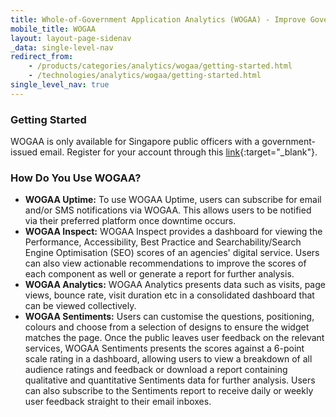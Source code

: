 ```yaml
---
title: Whole-of-Government Application Analytics (WOGAA) - Improve Government Services with Data
mobile_title: WOGAA
layout: layout-page-sidenav
_data: single-level-nav
redirect_from:
    - /products/categories/analytics/wogaa/getting-started.html
    - /technologies/analytics/wogaa/getting-started.html
single_level_nav: true
---
```


### Getting Started

WOGAA is only available for Singapore public officers with a government-issued email. Register for your account through this [link](https://go.gov.sg/wogaadp){:target="\_blank"}.

### How Do You Use WOGAA?

- **WOGAA Uptime:** To use WOGAA Uptime, users can subscribe for email and/or SMS notifications via WOGAA. This allows users to be notified via their preferred platform once downtime occurs.
- **WOGAA Inspect:** WOGAA Inspect provides a dashboard for viewing the Performance, Accessibility, Best Practice and Searchability/Search Engine Optimisation (SEO) scores of an agencies' digital service. Users can also view actionable recommendations to improve the scores of each component as well or generate a report for further analysis.
- **WOGAA Analytics:** WOGAA Analytics presents data such as visits, page views, bounce rate, visit duration etc in a consolidated dashboard that can be viewed collectively.
- **WOGAA Sentiments:** Users can customise the questions, positioning, colours and choose from a selection of designs to ensure the widget matches the page. Once the public leaves user feedback on the relevant services, WOGAA Sentiments presents the scores against a 6-point scale rating in a dashboard, allowing users to view a breakdown of all audience ratings and feedback or download a report containing qualitative and quantitative Sentiments data for further analysis. Users can also subscribe to the Sentiments report to receive daily or weekly user feedback straight to their email inboxes.
